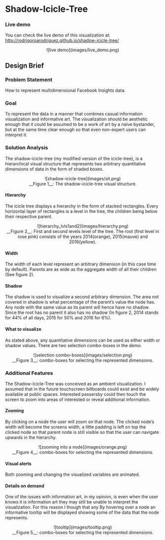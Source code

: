 # Shadow-Icicle-Tree
### Live demo
You can check the live demo of this visualization at:
<http://rodrigoroarodriguez.github.io/shadow-icicle-tree/>

<center>![live demo](images/live_demo.png)</br></center>

## Design Brief
### Problem Statement
How to represent multidimensional Facebook Insights data.

### Goal
To represent the data in a manner that combines casual information visualization and informative art. The visualization should be aesthetic enough that it could be assumed to be a work of art by a naive bystander, but at the same time clear enough so that even non-expert users can interpret it.

### Solution Analysis
The shadow-icicle-tree (my modified version of the icicle-tree), is a hierarchical visual structure that represents two arbitrary quantitative dimensions of data in the form of shaded boxes.

<center>
 ![shadow-icicle-tree](images/sit.png)</br>
__Figure 1__: The shadow-icicle-tree visual structure.
</center>

#### Hierarchy
The icicle tree displays a hierarchy in the form of stacked rectangles. Every horizontal layer of rectangles is a level in the tree, the children being below their respective parent.

 <center>
 ![hierarchy_lvls1and2](images/hierarchy.png)</br>
__Figure 2__: First and second levels level of the tree. The root (first level in rose pink) consists of the years 2014(orange), 2015(mauve) and 2016(yellow).
</center>

#### Width
The width of each level represent an arbitrary dimension (in this case time by default). Parents are as wide as the aggregate width of all their children (See figure 2).

#### Shadow
The shadow is used to visualize a second arbitrary dimension. The area not covered in shadow is what percentage of the parent’s value the node has. Any node with the same value as its parent will hence have no shadow. Since the root has no parent it also has no shadow (In figure 2, 2014 stands for 44% of all days, 2015 for 50% and 2016 for 6%).

#### What to visualize
As stated above, any quantitative dimensions can be used as either width or shadow values. There are two selection combo-boxes in the demo.

<center>
 ![selection combo-boxes](images/selection.png)</br>
__Figure 3__: combo-boxes for selecting the represented dimensions.
</center>

### Additional Features
The Shadow-Icicle-Tree was conceived as an ambient visualization. I assumed that in the future touchscreen billboards could exist and be widely available at public spaces. Interested passersby could then touch the screen to zoom into areas of interested or reveal additional information.

#### Zooming
By clicking on a node the user will zoom on that node. The clicked node’s width will become the screens width, a little padding is left on top the clicked node so that parent node is still visible so that the user can navigate upwards in the hierarchy.

<center>
![zooming into a node](images/orange.png)</br>
__Figure 4__: combo-boxes for selecting the represented dimensions.
</center>

#### Visual alerts
Both zooming and changing the visualized variables are animated.

#### Details on demand
One of the issues with information art, in my opinion, is even when the user knows it is information art they may still be unable to interpret the visualization. For this reason I though that any
By hovering over a node an informative tooltip will be displayed  showing some of the data that the node represents.

<center>
![tooltip](images/tooltip.png)</br>
__Figure 5__: combo-boxes for selecting the represented dimensions.
</center>

